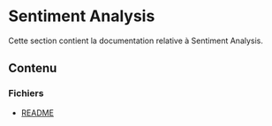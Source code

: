 # Sentiment Analysis

Cette section contient la documentation relative à Sentiment Analysis.

## Contenu


### Fichiers

- [README](./README.doctree)
